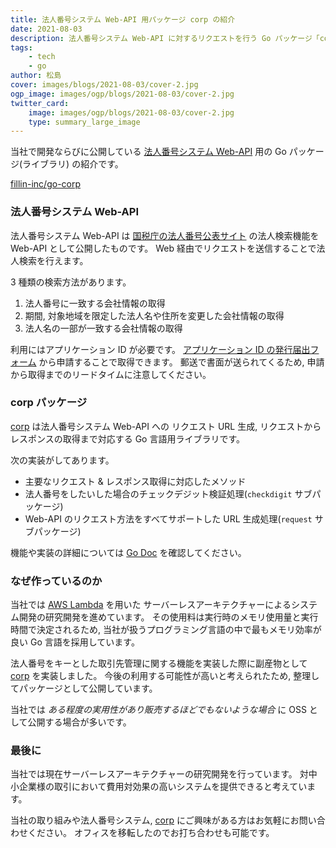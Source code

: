 ```yaml
---
title: 法人番号システム Web-API 用パッケージ corp の紹介
date: 2021-08-03
description: 法人番号システム Web-API に対するリクエストを行う Go パッケージ「corp」に関して
tags:
    - tech
    - go
author: 松島
cover: images/blogs/2021-08-03/cover-2.jpg
ogp_image: images/ogp/blogs/2021-08-03/cover-2.jpg
twitter_card:
    image: images/ogp/blogs/2021-08-03/cover-2.jpg
    type: summary_large_image
---
```


当社で開発ならびに公開している [法人番号システム Web-API][corp-api] 用の Go パッケージ(ライブラリ) の紹介です。

[fillin-inc/go-corp][github]

<!--more-->

### 法人番号システム Web-API

法人番号システム Web-API は [国税庁の法人番号公表サイト][corp] の法人検索機能を Web-API として公開したものです。
Web 経由でリクエストを送信することで法人検索を行えます。

3 種類の検索方法があります。

1. 法人番号に一致する会社情報の取得
1. 期間, 対象地域を限定した法人名や住所を変更した会社情報の取得
1. 法人名の一部が一致する会社情報の取得

利用にはアプリケーション ID が必要です。
[アプリケーション ID の発行届出フォーム][corp-token] から申請することで取得できます。
郵送で書面が送られてくるため, 申請から取得までのリードタイムに注意してください。

### corp パッケージ

[corp][github] は法人番号システム Web-API への
リクエスト URL 生成, リクエストからレスポンスの取得まで対応する Go 言語用ライブラリです。

次の実装がしてあります。

* 主要なリクエスト & レスポンス取得に対応したメソッド
* 法人番号をしたいした場合のチェックデジット検証処理(`checkdigit` サブパッケージ)
* Web-API のリクエスト方法をすべてサポートした URL 生成処理(`request` サブパッケージ)

機能や実装の詳細については [Go Doc][doc] を確認してください。


### なぜ作っているのか

当社では [AWS Lambda][lambda] を用いた
サーバーレスアーキテクチャーによるシステム開発の研究開発を進めています。
その使用料は実行時のメモリ使用量と実行時間で決定されるため,
当社が扱うプログラミング言語の中で最もメモリ効率が良い Go 言語を採用しています。

法人番号をキーとした取引先管理に関する機能を実装した際に副産物として [corp][github] を実装しました。
今後の利用する可能性が高いと考えられたため, 整理してパッケージとして公開しています。

当社では *ある程度の実用性があり販売するほどでもないような場合* に OSS として公開する場合が多いです。


### 最後に

当社では現在サーバーレスアーキテクチャーの研究開発を行っています。
対中小企業様の取引において費用対効果の高いシステムを提供できると考えています。

当社の取り組みや法人番号システム, [corp][github] にご興味がある方はお気軽にお問い合わせください。
オフィスを移転したのでお打ち合わせも可能です。

[corp]: https://www.houjin-bangou.nta.go.jp/
[corp-api]: https://www.houjin-bangou.nta.go.jp/webapi/
[corp-token]: https://www.houjin-bangou.nta.go.jp/webapi/riyo-todokede/
[github]: https://github.com/fillin-inc/go-corp
[doc]: https://pkg.go.dev/github.com/fillin-inc/go-corp
[lambda]: https://aws.amazon.com/jp/lambda/

